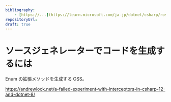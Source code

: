 ```yaml
---
bibliography: 
    - [https://...](https://learn.microsoft.com/ja-jp/dotnet/csharp/roslyn-sdk/source-generators-overview)
repositoryUrl:
draft: true
---
```


# ソースジェネレーターでコードを生成するには

Enum の拡張メソッドを生成する OSS。

https://andrewlock.net/a-failed-experiment-with-interceptors-in-csharp-12-and-dotnet-8/